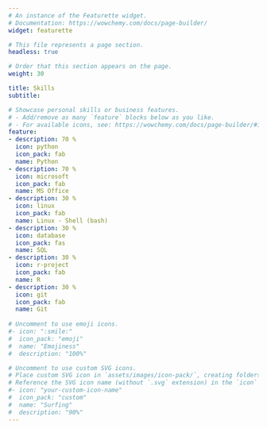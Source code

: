 ```yaml
---
# An instance of the Featurette widget.
# Documentation: https://wowchemy.com/docs/page-builder/
widget: featurette

# This file represents a page section.
headless: true

# Order that this section appears on the page.
weight: 30

title: Skills
subtitle:

# Showcase personal skills or business features.
# - Add/remove as many `feature` blocks below as you like.
# - For available icons, see: https://wowchemy.com/docs/page-builder/#icons
feature:
- description: 70 %
  icon: python
  icon_pack: fab
  name: Python
- description: 70 %
  icon: microsoft
  icon_pack: fab
  name: MS Office
- description: 30 %
  icon: linux
  icon_pack: fab
  name: Linux - Shell (bash) 
- description: 30 %
  icon: database
  icon_pack: fas
  name: SQL
- description: 30 %
  icon: r-project
  icon_pack: fab
  name: R
- description: 30 %
  icon: git
  icon_pack: fab
  name: Git
  
# Uncomment to use emoji icons.
#- icon: ":smile:"
#  icon_pack: "emoji"
#  name: "Emojiness"
#  description: "100%"  

# Uncomment to use custom SVG icons.
# Place custom SVG icon in `assets/images/icon-pack/`, creating folders if necessary.
# Reference the SVG icon name (without `.svg` extension) in the `icon` field.
#- icon: "your-custom-icon-name"
#  icon_pack: "custom"
#  name: "Surfing"
#  description: "90%"
---
```

